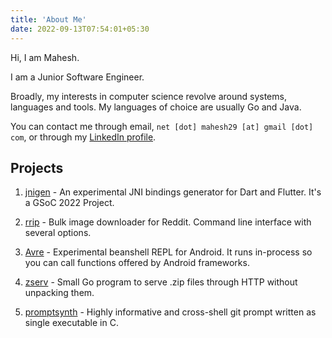 ```yaml
---
title: 'About Me'
date: 2022-09-13T07:54:01+05:30
---
```


Hi, I am Mahesh.

I am a Junior Software Engineer.

Broadly, my interests in computer science revolve around systems, languages and tools. My languages of choice are usually Go and Java.

You can contact me through email, `net [dot] mahesh29 [at] gmail [dot] com`, or through my [LinkedIn profile](https://www.linkedin.com/in/mahesh-bhaskar-hegde/).

## Projects
1. [jnigen](https://github.com/dart-lang/jnigen) - An experimental JNI bindings generator for Dart and Flutter. It's a GSoC 2022 Project.

2. [rrip](https://github.com/mahesh-hegde/rrip) - Bulk image downloader for Reddit. Command line interface with several options.

3. [Avre](https://github.com/mahesh-hegde/Avre) - Experimental beanshell REPL for Android. It runs in-process so you can call functions offered by Android frameworks.

4. [zserv](https://github.com/mahesh-hegde/zserv) - Small Go program to serve .zip files through HTTP without unpacking them.

5. [promptsynth](https://github.com/mahesh-hegde/promptsynth) - Highly informative and cross-shell git prompt written as single executable in C.
